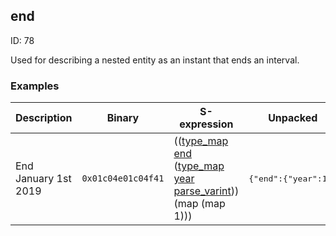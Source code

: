## end

ID: 78

Used for describing a nested entity as an instant that ends an interval.

### Examples

| Description | Binary | S-expression | Unpacked |
|----|----|----|----|
| End January 1st 2019 | `0x01c04e01c04f41` | (([type_map](./type_map.md) [end](./end.md) ([type_map](./type_map.md) [year](./year.md) [parse_varint](./parse_varint.md))) (map (map 1))) | <pre>{"end":{"year":1}}</pre> |